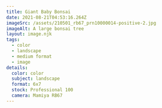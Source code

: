 ```yaml
---
title: Giant Baby Bonsai
date: 2021-08-21T04:53:16.264Z
imageSrc: /assets/210501_rb67_prn10000014-positive-2.jpg
imageAlt: A large bonsai tree
layout: image.njk
tags:
  - color
  - landscape
  - medium format
  - image
details:
  color: color
  subject: landscape
  format: 6x7
  stock: Professional 100
  camera: Mamiya RB67
---
```

